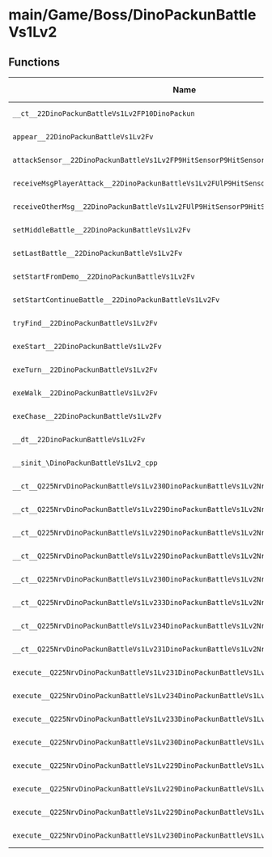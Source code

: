 # main/Game/Boss/DinoPackunBattleVs1Lv2

## Functions

| Name | Address | Match % |
|------|---------|---------|
| `__ct__22DinoPackunBattleVs1Lv2FP10DinoPackun` | `0x80047D98` | :x: (0.0%) |
| `appear__22DinoPackunBattleVs1Lv2Fv` | `0x80047E28` | :x: (0.0%) |
| `attackSensor__22DinoPackunBattleVs1Lv2FP9HitSensorP9HitSensor` | `0x80047EA4` | :x: (0.0%) |
| `receiveMsgPlayerAttack__22DinoPackunBattleVs1Lv2FUlP9HitSensorP9HitSensor` | `0x8004801C` | :x: (0.0%) |
| `receiveOtherMsg__22DinoPackunBattleVs1Lv2FUlP9HitSensorP9HitSensor` | `0x800480DC` | :x: (0.0%) |
| `setMiddleBattle__22DinoPackunBattleVs1Lv2Fv` | `0x8004816C` | :x: (0.0%) |
| `setLastBattle__22DinoPackunBattleVs1Lv2Fv` | `0x80048174` | :x: (0.0%) |
| `setStartFromDemo__22DinoPackunBattleVs1Lv2Fv` | `0x8004817C` | :x: (0.0%) |
| `setStartContinueBattle__22DinoPackunBattleVs1Lv2Fv` | `0x80048188` | :x: (0.0%) |
| `tryFind__22DinoPackunBattleVs1Lv2Fv` | `0x80048194` | :x: (0.0%) |
| `exeStart__22DinoPackunBattleVs1Lv2Fv` | `0x800481F4` | :x: (0.0%) |
| `exeTurn__22DinoPackunBattleVs1Lv2Fv` | `0x80048258` | :x: (0.0%) |
| `exeWalk__22DinoPackunBattleVs1Lv2Fv` | `0x80048384` | :x: (0.0%) |
| `exeChase__22DinoPackunBattleVs1Lv2Fv` | `0x80048400` | :x: (0.0%) |
| `__dt__22DinoPackunBattleVs1Lv2Fv` | `0x800484DC` | :x: (0.0%) |
| `__sinit_\DinoPackunBattleVs1Lv2_cpp` | `0x80048534` | :x: (0.0%) |
| `__ct__Q225NrvDinoPackunBattleVs1Lv230DinoPackunBattleVs1Lv2NrvStartFv` | `0x80048590` | :x: (0.0%) |
| `__ct__Q225NrvDinoPackunBattleVs1Lv229DinoPackunBattleVs1Lv2NrvTurnFv` | `0x800485A0` | :x: (0.0%) |
| `__ct__Q225NrvDinoPackunBattleVs1Lv229DinoPackunBattleVs1Lv2NrvWalkFv` | `0x800485B0` | :x: (0.0%) |
| `__ct__Q225NrvDinoPackunBattleVs1Lv229DinoPackunBattleVs1Lv2NrvFindFv` | `0x800485C0` | :x: (0.0%) |
| `__ct__Q225NrvDinoPackunBattleVs1Lv230DinoPackunBattleVs1Lv2NrvChaseFv` | `0x800485D0` | :x: (0.0%) |
| `__ct__Q225NrvDinoPackunBattleVs1Lv233DinoPackunBattleVs1Lv2NrvCoolDownFv` | `0x800485E0` | :x: (0.0%) |
| `__ct__Q225NrvDinoPackunBattleVs1Lv234DinoPackunBattleVs1Lv2NrvAttackHitFv` | `0x800485F0` | :x: (0.0%) |
| `__ct__Q225NrvDinoPackunBattleVs1Lv231DinoPackunBattleVs1Lv2NrvDamageFv` | `0x80048600` | :x: (0.0%) |
| `execute__Q225NrvDinoPackunBattleVs1Lv231DinoPackunBattleVs1Lv2NrvDamageCFP5Spine` | `0x80048610` | :x: (0.0%) |
| `execute__Q225NrvDinoPackunBattleVs1Lv234DinoPackunBattleVs1Lv2NrvAttackHitCFP5Spine` | `0x80048660` | :x: (0.0%) |
| `execute__Q225NrvDinoPackunBattleVs1Lv233DinoPackunBattleVs1Lv2NrvCoolDownCFP5Spine` | `0x800486A4` | :x: (0.0%) |
| `execute__Q225NrvDinoPackunBattleVs1Lv230DinoPackunBattleVs1Lv2NrvChaseCFP5Spine` | `0x800486EC` | :x: (0.0%) |
| `execute__Q225NrvDinoPackunBattleVs1Lv229DinoPackunBattleVs1Lv2NrvFindCFP5Spine` | `0x800486F4` | :x: (0.0%) |
| `execute__Q225NrvDinoPackunBattleVs1Lv229DinoPackunBattleVs1Lv2NrvWalkCFP5Spine` | `0x80048740` | :x: (0.0%) |
| `execute__Q225NrvDinoPackunBattleVs1Lv229DinoPackunBattleVs1Lv2NrvTurnCFP5Spine` | `0x80048748` | :x: (0.0%) |
| `execute__Q225NrvDinoPackunBattleVs1Lv230DinoPackunBattleVs1Lv2NrvStartCFP5Spine` | `0x80048750` | :x: (0.0%) |
